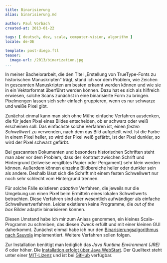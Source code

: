 ```yaml
---
title: Binarisierung
alias: binarisierung.md

author: Paul Vorbach
created-at: 2013-01-22

tags: [ deutsch, dev, scala, computer-vision, algorithm ]
locale: de-DE

template: post-diego.ftl
teaser:
  image-url: /2013/binarization.jpg
...
```


In meiner Bachelorarbeit, die den Titel „Erstellung von TrueType-Fonts zu
historischen Manuskripten“ trägt, stand ich vor dem Problem, wie Zeichen in
gescannten Manuskripten am besten erkannt werden können und wie sie in ein
Vektorformat überführt werden können. Dazu hat es sich als hilfreich erwiesen,
solche Scans zunächst in eine binarisierte Form zu bringen. Pixelmengen lassen
sich sehr einfach gruppieren, wenn es nur schwarze und weiße Pixel gibt.

Zunächst einmal kann man sich ohne Mühe einfache Verfahren ausdenken, die für
jeden Pixel eines Bildes entscheiden, ob er schwarz oder weiß erscheinen soll.
Das einfachste solche Verfahren ist, einen _festen Schwellwert_ zu verwenden,
nach dem das Bild aufgeteilt wird. Ist die Farbe in einem Pixel heller, so wird
der Pixel weiß gefärbt, ist der Pixel dunkler, so wird der Pixel schwarz
gefärbt.

Bei gescannten Dokumenten und besonders historischen Schriften steht man aber
vor dem Problem, dass der Kontrast zwischen Schrift und Hintergrund (teilweise
vergilbtes Papier oder Pergament) sehr klein werden können. Außerdem können
einzelne Bildbereiche heller oder dunkler sein als andere. Deshalb lässt sich
die Schrift mit einem festen Schwellwert nur noch sehr schlecht vom Hintergrund
trennen.

Für solche Fälle existieren _adaptive_ Verfahren, die jeweils nur die Umgebung
um einen Pixel beim Ermitteln eines lokalen Schwellwerts betrachten. Diese
Verfahren sind aber wesentlich aufwändiger als einfache Schwellwertverfahren.
Leider existieren keine Programme, die _out of the box_ Bilder adaptiv
binarisieren können.

Diesen Umstand habe ich mir zum Anlass genommen, ein kleines Scala-Programm zu
schreiben, das diesen Zweck erfüllt und mit einer kleinen GUI daherkommt.
Zunächst einmal habe ich nur den [Binarisierungsalgorithmus nach
Sauvola][sauvola] implementiert. Weitere Verfahren sollen folgen.

Zur Installation benötigt man lediglich das _Java Runtime Environment (JRE) 6_
oder höher. Die [Installation erfolgt über
Java WebStart](https://repo.vorb.de/downloads/image-binarization.jnlp).
Der Quelltext steht unter einer [MIT-Lizenz](/static/license/mit.html)
und ist bei [GitHub](https://github.com/pvorb/image-binarization) verfügbar.

[sauvola]: http://www.mediateam.oulu.fi/publications/pdf/24.p
